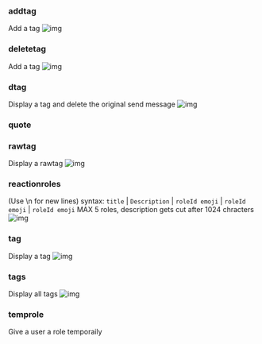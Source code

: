 <div>

### addtag
Add a tag
![img](https://raw.githubusercontent.com/malilbot/backend/main/images/ADDTAG.png)

</div>

<div>

### deletetag
Add a tag
![img](https://raw.githubusercontent.com/malilbot/backend/main/images/DELETETAG.png)

</div>

<div>

### dtag
Display a tag and delete the original send message
![img](https://raw.githubusercontent.com/malilbot/backend/main/images/DTAG.png)

</div>

<div>

### quote



</div>

<div>

### rawtag
Display a rawtag
![img](https://raw.githubusercontent.com/malilbot/backend/main/images/RAWTAG.png)

</div>

<div>

### reactionroles
(Use \n for new lines)
syntax: `title` | `Description`  | `roleId emoji` | `roleId emoji` | `roleId emoji`
MAX 5 roles, description gets cut after 1024 chracters
![img](https://raw.githubusercontent.com/malilbot/backend/main/images/REACTIONROLES.png)

</div>

<div>

### tag
Display a tag
![img](https://raw.githubusercontent.com/malilbot/backend/main/images/TAG.png)

</div>

<div>

### tags
Display all tags
![img](https://raw.githubusercontent.com/malilbot/backend/main/images/TAGS.png)

</div>

<div>

### temprole
Give a user a role temporaily


</div>